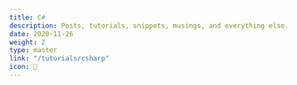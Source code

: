 ```yaml
---
title: C#
description: Posts, tutorials, snippets, musings, and everything else.
date: 2020-11-26
weight: 2
type: master
link: "/tutorials/csharp"
icon: 📝
---
```

